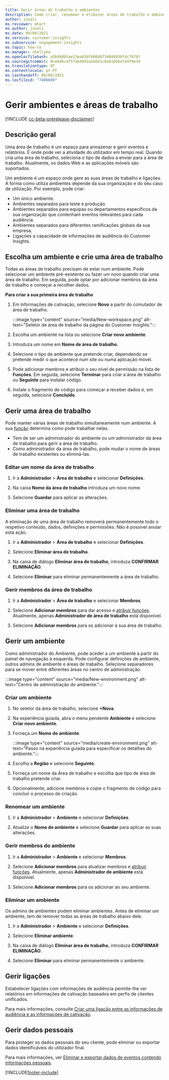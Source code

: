 ```yaml
---
title: Gerir áreas de trabalho e ambientes
description: Como criar, renomear e eliminar áreas de trabalho e ambientes.
author: jusali
ms.reviewer: mhart
ms.author: jusali
ms.date: 09/09/2021
ms.service: customer-insights
ms.subservice: engagement-insights
ms.topic: how-to
ms.manager: shellyha
ms.openlocfilehash: a5b48db5ae23ea65bf608d67348d493bfdc7678f
ms.sourcegitcommit: 0ceb46c4f57ab49d3a2ebb1c8a816bbafe979e3d
ms.translationtype: HT
ms.contentlocale: pt-PT
ms.lasthandoff: 09/09/2021
ms.locfileid: "7486049"
---
```

# <a name="manage-environments-and-workspaces"></a>Gerir ambientes e áreas de trabalho

[!INCLUDE [cc-beta-prerelease-disclaimer](includes/cc-beta-prerelease-disclaimer.md)]

## <a name="overview"></a>Descrição geral

Uma área de trabalho é um espaço para armazenar e gerir eventos e relatórios. É onde pode ver a atividade do utilizador em tempo real. Quando cria uma área de trabalho, seleciona o tipo de dados a enviar para a área de trabalho. Atualmente, os dados Web e as aplicações móveis são suportados.

Um ambiente é um espaço onde gere as suas áreas de trabalho e ligações. A forma como utiliza ambientes depende da sua organização e do seu caso de utilização. Por exemplo, pode criar:

-   Um único ambiente.
-   Ambientes separados para teste e produção.
-   Ambientes separados para equipas ou departamentos específicos da sua organização que contenham eventos relevantes para cada audiência.
-   Ambientes separados para diferentes ramificações globais da sua empresa.
-   Ligações a capacidade de informações de audiência do Customer Insights.

## <a name="choose-an-environment-and-create-a-workspace"></a>Escolha um ambiente e crie uma área de trabalho 

Todas as áreas de trabalho precisam de estar num ambiente. Pode selecionar um ambiente pré-existente ou fazer um novo quando criar uma área de trabalho. Em seguida, pode optar por adicionar membros da área de trabalho e começar a recolher dados.

**Para criar a sua primeira área de trabalho**

1. Em informações de cativação, selecione **Novo** a partir do comutador de área de trabalho. 

   :::image type="content" source="media/New-workspace.png" alt-text="Seletor de área de trabalho da página do Customer Insights.":::

1. Escolha um ambiente na lista ou selecione **Criar novo ambiente**.

1. Introduza um nome em **Nome de área de trabalho**. 

1. Selecione o tipo de ambiente que pretende criar, dependendo se pretende medir o que acontece num site ou numa aplicação móvel. 

1. Pode adicionar membros e atribuir o seu nível de permissão na lista de **Funções**. Em seguida, selecione **Terminar** para criar a área de trabalho ou **Seguinte** para instalar código. 

1. Instale o fragmento de código para começar a receber dados e, em seguida, selecione **Concluído**. 

## <a name="manage-a-workspace"></a>Gerir uma área de trabalho

Pode manter várias áreas de trabalho simultaneamente num ambiente. A sua [função](user-roles.md) determina como pode trabalhar nelas. 

 - Tem de ser um administrador do ambiente ou um administrador da área de trabalho para gerir a área de trabalho.
 - Como administrador da área de trabalho, pode mudar o nome de áreas de trabalho existentes ou eliminá-las. 

### <a name="edit-a-workspace-name"></a>Editar um nome da área de trabalho

1. Ir a **Administrador** > **Área de trabalho** e selecionar **Definições**.

1. Na caixa **Nome da área de trabalho** introduza um novo nome.

1. Selecione **Guardar** para aplicar as alterações.

### <a name="delete-a-workspace"></a>Eliminar uma área de trabalho

A eliminação de uma área de trabalho removerá permanentemente todo o respetivo conteúdo, dados, definições e permissões. Não é possível anular esta ação.

1. Ir a **Administrador** > **Área de trabalho** e selecionar **Definições**.

1. Selecione **Eliminar área de trabalho**. 

1. Na caixa de diálogo **Eliminar área de trabalho**, introduza **CONFIRMAR ELIMINAÇÃO**. 

1. Selecione **Eliminar** para eliminar permanentemente a área de trabalho.

### <a name="manage-workspace-members"></a>Gerir membros da área de trabalho

1. Ir a **Administrador** > **Área de trabalho** e selecionar **Membros**.

1. Selecione **Adicionar membros** para dar acesso e [atribuir funções](user-roles.md). Atualmente, apenas **Administrador de área de trabalho** está disponível.

1. Selecione **Adicionar membros** para os adicionar à sua área de trabalho.

## <a name="manage-an-environment"></a>Gerir um ambiente

Como administrador do Ambiente, pode aceder a um ambiente a partir do painel de navegação à esquerda. Pode configurar definições de ambiente, outros admins de ambiente e áreas de trabalho. Selecione separadores para se mover entre diferentes áreas no centro de administração.

:::image type="content" source="media/New-environment.png" alt-text="Centro de administração do ambiente.":::

### <a name="create-an-environment"></a>Criar um ambiente

1. No seletor da área de trabalho, selecione **+Nova**.

1. Na experiência guiada, abra o menu pendente **Ambiente** e selecione **Criar novo ambiente**. 

1. Forneça um **Nome do ambiente**.

   :::image type="content" source="media/create-environment.png" alt-text="Passo na experiência guiada para especificar os detalhes do ambiente.":::

1. Escolha a **Região** e selecione **Seguinte**. 

1. Forneça um nome da Área de trabalho e escolha que tipo de área de trabalho pretende criar. 

1.  Opcionalmente, adicione membros e copie o fragmento de código para concluir o processo de criação.

### <a name="rename-an-environment"></a>Renomear um ambiente

1. Ir a **Administrador** > **Ambiente** e selecionar **Definições**.

1. Atualize o **Nome de ambiente** e selecione **Guardar** para aplicar as suas alterações.

### <a name="manage-environment-members"></a>Gerir membros do ambiente

1. Ir a **Administrador** > **Ambiente** e selecionar **Membros**.

1. Selecione **Adicionar membros** para atualizar membros e [atribuir funções](user-roles.md). Atualmente, apenas **Administrador de ambiente** está disponível.

1. Selecione **Adicionar membros** para os adicionar ao seu ambiente.

### <a name="delete-an-environment"></a>Eliminar um ambiente

Os admins de ambientes podem eliminar ambientes. Antes de eliminar um ambiente, tem de remover todas as áreas de trabalho abaixo dele.

1. Ir a **Administrador** > **Ambiente** e selecionar **Definições**.

1. Selecione **Eliminar ambiente**. 

1. Na caixa de diálogo **Eliminar área de trabalho**, introduza **CONFIRMAR ELIMINAÇÃO**. 

1. Selecione **Eliminar** para eliminar permanentemente o ambiente.

## <a name="manage-connections"></a>Gerir ligações

Estabelecer ligações com informações de audiência permite-lhe ver relatórios em informações de cativação baseados em perfis de clientes unificados. 

Para mais informações, consulte [Criar uma ligação entre as informações de audiência e as informações de cativação](integrate-audience-insights-engagement-insights.md).

## <a name="manage-personal-data"></a>Gerir dados pessoais

Para proteger os dados pessoais do seu cliente, pode eliminar ou exportar dados identificáveis do utilizador final.

Para mais informações, ver [Eliminar e exportar dados de eventos contendo informações pessoais](delete-export-personal-data.md).


[!INCLUDE[footer-include](../includes/footer-banner.md)]
